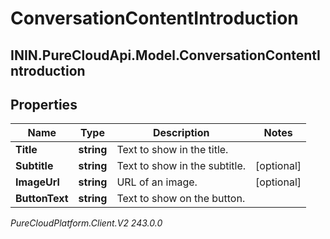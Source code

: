 # ConversationContentIntroduction

## ININ.PureCloudApi.Model.ConversationContentIntroduction

## Properties

|Name | Type | Description | Notes|
|------------ | ------------- | ------------- | -------------|
| **Title** | **string** | Text to show in the title. | |
| **Subtitle** | **string** | Text to show in the subtitle. | [optional] |
| **ImageUrl** | **string** | URL of an image. | [optional] |
| **ButtonText** | **string** | Text to show on the button. | |



_PureCloudPlatform.Client.V2 243.0.0_
